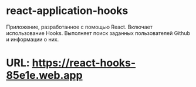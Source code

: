 # react-application-hooks
Приложение, разработанное с помощью React. Включает использование Hooks. Выполняет поиск заданных пользователей Github и информации о них.
# URL: https://react-hooks-85e1e.web.app
